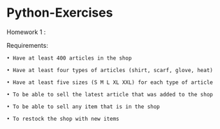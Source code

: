 # Python-Exercises


Homework 1 : 

Requirements:

	• Have at least 400 articles in the shop

	• Have at least four types of articles (shirt, scarf, glove, heat)

	• Have at least five sizes (S M L XL XXL) for each type of article

	• To be able to sell the latest article that was added to the shop

	• To be able to sell any item that is in the shop

	• To restock the shop with new items
